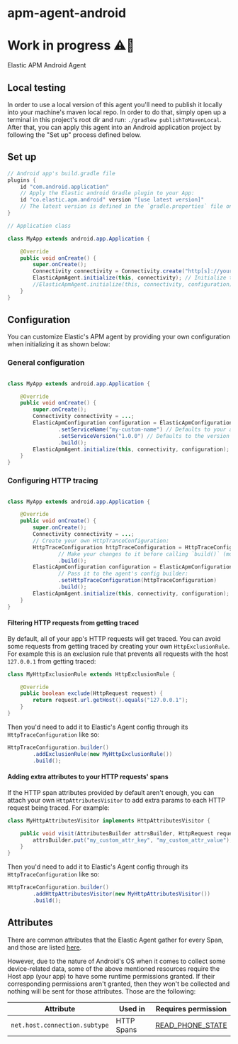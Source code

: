 # apm-agent-android

# Work in progress ⚠️🚧

Elastic APM Android Agent

## Local testing

In order to use a local version of this agent you'll need to publish it locally into your machine's
maven local repo. In order to do that, simply open up a terminal in this project's root dir and
run: `./gradlew publishToMavenLocal`. After that, you can apply this agent into an Android
application project by following the "Set up" process defined below.

## Set up

```groovy
// Android app's build.gradle file
plugins {
    id "com.android.application"
    // Apply the Elastic android Gradle plugin to your App:
    id "co.elastic.apm.android" version "[use latest version]"
    // The latest version is defined in the `gradle.properties` file on the root of this project.
}
```

```java
// Application class

class MyApp extends android.app.Application {

    @Override
    public void onCreate() {
        super.onCreate();
        Connectivity connectivity = Connectivity.create("http[s]://your.endpoint"); // .withAuthToken("your-auth-token");
        ElasticApmAgent.initialize(this, connectivity); // Initialize the Elastic APM agent once.
        //ElasticApmAgent.initialize(this, connectivity, configuration); optional with custom config....
    }
}
```

## Configuration

You can customize Elastic's APM agent by providing your own configuration when initializing it as
shown below:

### General configuration

```java

class MyApp extends android.app.Application {

    @Override
    public void onCreate() {
        super.onCreate();
        Connectivity connectivity = ...;
        ElasticApmConfiguration configuration = ElasticApmConfiguration.builder()
                .setServiceName("my-custom-name") // Defaults to your app's package name.
                .setServiceVersion("1.0.0") // Defaults to the version set in `android.defaultConfig.versionName` in your app's build.gradle file.
                .build();
        ElasticApmAgent.initialize(this, connectivity, configuration);
    }
}
```

### Configuring HTTP tracing

```java

class MyApp extends android.app.Application {

    @Override
    public void onCreate() {
        super.onCreate();
        Connectivity connectivity = ...;
        // Create your own HttpTranceConfiguration:
        HttpTraceConfiguration httpTraceConfiguration = HttpTraceConfiguration.builder()
                // Make your changes to it before calling `build()` (more details below).
                .build();
        ElasticApmConfiguration configuration = ElasticApmConfiguration.builder()
                // Pass it to the agent's config builder:
                .setHttpTraceConfiguration(httpTraceConfiguration)
                .build();
        ElasticApmAgent.initialize(this, connectivity, configuration);
    }
}
```

#### Filtering HTTP requests from getting traced

By default, all of your app's HTTP requests will get traced. You can avoid some requests from
getting traced by creating your own `HttpExclusionRule`. For example this is an exclusion rule that
prevents all requests with the host `127.0.0.1` from getting traced:

```java
class MyHttpExclusionRule extends HttpExclusionRule {

    @Override
    public boolean exclude(HttpRequest request) {
        return request.url.getHost().equals("127.0.0.1");
    }
}
```

Then you'd need to add it to Elastic's Agent config through its `HttpTraceConfiguration` like so:

```java
HttpTraceConfiguration.builder()
        .addExclusionRule(new MyHttpExclusionRule())
        .build();
```

#### Adding extra attributes to your HTTP requests' spans

If the HTTP span attributes provided by default aren't enough, you can attach your own
`HttpAttributesVisitor` to add extra params to each HTTP request being traced. For example:

```java
class MyHttpAttributesVisitor implements HttpAttributesVisitor {

    public void visit(AttributesBuilder attrsBuilder, HttpRequest request) {
        attrsBuilder.put("my_custom_attr_key", "my_custom_attr_value");
    }
}
```

Then you'd need to add it to Elastic's Agent config through its `HttpTraceConfiguration` like so:

```java
HttpTraceConfiguration.builder()
        .addHttpAttributesVisitor(new MyHttpAttributesVisitor())
        .build();
```

## Attributes

There are common attributes that the Elastic Agent gather for every Span, and those are
listed [here](https://github.com/elastic/apm/tree/main/specs/agents/mobile).

However, due to the nature of Android's OS when it comes to collect some device-related data, some
of the above mentioned resources require the Host app (your app) to have some runtime permissions
granted. If their corresponding permissions aren't granted, then they won't be collected and nothing
will be sent for those attributes. Those are the following:

|Attribute|Used in|Requires permission|
|---|---|---|
|`net.host.connection.subtype`|HTTP Spans|[READ_PHONE_STATE](https://developer.android.com/reference/android/Manifest.permission#READ_PHONE_STATE)|

